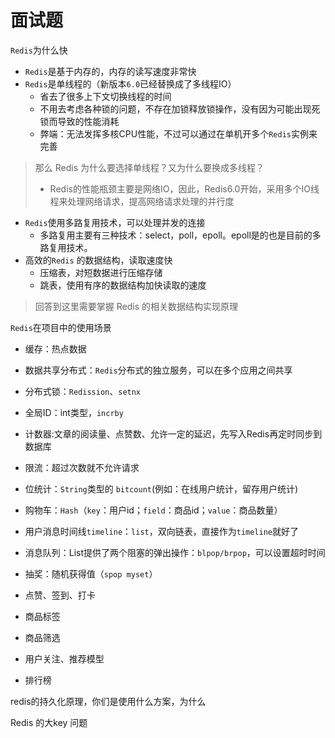 # 面试题

`Redis`为什么快

- `Redis`是基于内存的，内存的读写速度非常快
- `Redis`是单线程的（新版本`6.0`已经替换成了多线程IO）
  - 省去了很多上下文切换线程的时间
  - 不用去考虑各种锁的问题，不存在加锁释放锁操作，没有因为可能出现死锁而导致的性能消耗
  - 弊端：无法发挥多核CPU性能，不过可以通过在单机开多个`Redis`实例来完善

> 那么 Redis 为什么要选择单线程？又为什么要换成多线程？
>
> - Redis的性能瓶颈主要是网络IO，因此，Redis6.0开始，采用多个IO线程来处理网络请求，提高网络请求处理的并行度

- `Redis`使用多路复用技术，可以处理并发的连接
  - 多路复用主要有三种技术：select，poll，epoll。epoll是的也是目前的多路复用技术。
- 高效的`Redis` 的数据结构，读取速度快
  - 压缩表，对短数据进行压缩存储
  - 跳表，使用有序的数据结构加快读取的速度

> 回答到这里需要掌握 Redis 的相关数据结构实现原理



`Redis`在项目中的使用场景

- 缓存：热点数据

- 数据共享分布式：`Redis`分布式的独立服务，可以在多个应用之间共享
- 分布式锁：`Redission`、`setnx`
- 全局ID：int类型，`incrby`
- 计数器:文章的阅读量、点赞数、允许一定的延迟，先写入Redis再定时同步到数据库
- 限流：超过次数就不允许请求
- 位统计：`String`类型的 `bitcount`(例如：在线用户统计，留存用户统计)
- 购物车：`Hash`（`key`：用户id；`field`：商品id；`value`：商品数量）
- 用户消息时间线`timeline`：`list`，双向链表，直接作为`timeline`就好了
- 消息队列：List提供了两个阻塞的弹出操作：`blpop/brpop`，可以设置超时时间
- 抽奖：随机获得值（`spop myset`）
- 点赞、签到、打卡
- 商品标签
- 商品筛选
- 用户关注、推荐模型
- 排行榜





redis的持久化原理，你们是使用什么方案，为什么

Redis 的大key 问题